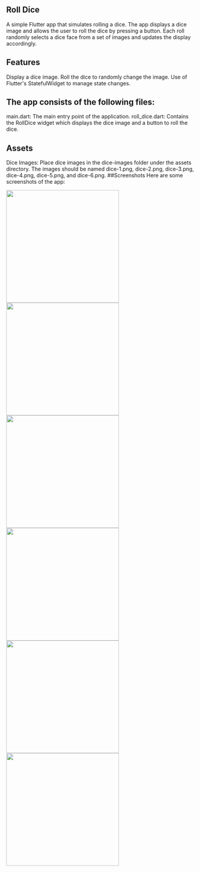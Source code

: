 ## Roll Dice
A simple Flutter app that simulates rolling a dice. The app displays a dice image and allows the user to roll the dice by pressing a button. Each roll randomly selects a dice face from a set of images and updates the display accordingly.

## Features
Display a dice image.
Roll the dice to randomly change the image.
Use of Flutter's StatefulWidget to manage state changes.

## The app consists of the following files:

main.dart: The main entry point of the application.
roll_dice.dart: Contains the RollDice widget which displays the dice image and a button to roll the dice.


## Assets
Dice Images: Place dice images in the dice-images folder under the assets directory. The images should be named dice-1.png, dice-2.png, dice-3.png, dice-4.png, dice-5.png, and dice-6.png.
##Screenshots
Here are some screenshots of the app:

<img src="https://github.com/user-attachments/assets/408eaa71-0871-4db2-ab97-01589c487df4" width="300"/> <img src="https://github.com/user-attachments/assets/59577eb0-e3f7-4217-8142-11e71cd9d76f" width="300"/> <img src="https://github.com/user-attachments/assets/5942093a-dbf4-4c4f-9d1d-f149d02139fa" width="300"/> <img src="https://github.com/user-attachments/assets/b7d97372-acd9-4c00-b9bb-bf0280ec4d0a" width="300"/> <img src="https://github.com/user-attachments/assets/2a56fdbc-95f6-4d7e-888f-985cc037a132" width="300"/> <img src="https://github.com/user-attachments/assets/02ae036b-948f-4ab0-b748-c95a5f99503a" width="300"/>
